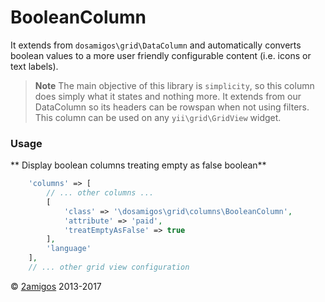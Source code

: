 BooleanColumn
=============

It extends from `dosamigos\grid\DataColumn` and automatically converts boolean values to a more user friendly 
configurable content (i.e. icons or text labels).

> **Note** The main objective of this library is `simplicity`, so this column does simply what it states and nothing 
> more. It extends from our DataColumn so its headers can be rowspan when not using filters. This column can be used 
> on any `yii\grid\GridView` widget. 


### Usage

** Display boolean columns treating empty as false boolean** 

```php
    'columns' => [
        // ... other columns ... 
        [
            'class' => '\dosamigos\grid\columns\BooleanColumn',
            'attribute' => 'paid',
            'treatEmptyAsFalse' => true
        ],
        'language'
    ],
    // ... other grid view configuration
```

© [2amigos](http://www.2amigos.us/) 2013-2017
